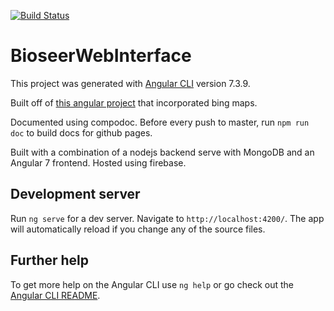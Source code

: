 [![Build Status](https://travis-ci.com/JHSRobo/Bioseer-Web-Interface.svg?branch=master)](https://travis-ci.com/JHSRobo/Bioseer-Web-Interface)

# BioseerWebInterface

This project was generated with [Angular CLI](https://github.com/angular/angular-cli) version 7.3.9.

Built off of [this angular project](https://stackblitz.com/edit/angular-bing-maps?file=src%2Fapp%2Fbing-map.component.ts) that incorporated bing maps.

Documented using compodoc. Before every push to master, run `npm run doc` to build docs for github pages.

Built with a combination of a nodejs backend serve with MongoDB and an Angular 7 frontend. Hosted using firebase.

## Development server

Run `ng serve` for a dev server. Navigate to `http://localhost:4200/`. The app will automatically reload if you change any of the source files.

## Further help

To get more help on the Angular CLI use `ng help` or go check out the [Angular CLI README](https://github.com/angular/angular-cli/blob/master/README.md).
